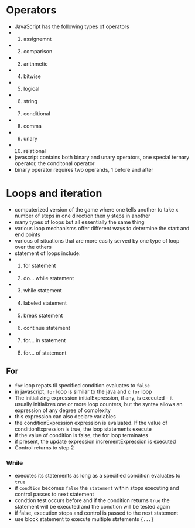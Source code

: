 # Operators
- JavaScript has the following types of operators
- 1. assignemnt
- 2. comparison
- 3. arithmetic
- 4. bitwise
- 5. logical
- 6. string
- 7. conditional 
- 8. comma
- 9. unary
- 10. relational
- javascript contains both binary and unary operators, one special ternary operator, the conditonal operator
- binary operator requires two operands, 1 before and after

# Loops and iteration
- computerized version of the game where one tells another to take x number of steps in one direction then y steps in another
- many types of loops but all essentially the same thing
- various loop mechanisms offer different ways to determine the start and end points
- various of situations that are more easily served by one type of loop over the others
- statement of loops include: 
- 1. for statement
- 2. do... while statement
- 3. while statement
- 4. labeled statement
- 5. break statement
- 6. continue statement
- 7. for... in statement
- 8. for... of statement

## For 
- `for` loop repats til specified condition evaluates to `false`
- in javascript, `for` loop is similar to the java and c `for` loop
- The initializing expression initialExpression, if any, is executed - it usually initializes one or more loop counters, but the syntax allows an expression of any degree of complexity
- this expression can also declare variables
- the conditionExpression expression is evaluated. If the value of conditionExpression is true, the loop statements execute
- if the value of condition is false, the for loop terminates
- if present, the update expression incrementExpression is executed
- Control returns to step 2

### While
- executes its statements as long as a specified condition evaluates to `true`
- if `condtion` becomes `false` the `statement` within stops executing and control passes to next statement
- condtion test occurs before and if the condition returns `true` the statement will be executed and the condtion will be tested again
- if false, execution stops and control is passed to the next statement
- use block statement to execute multiple statements `{...}`
